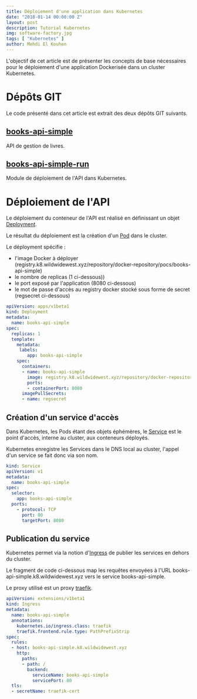 ```yaml
---
title: Déploiement d'une application dans Kubernetes
date: "2018-01-14 00:00:00 Z"
layout: post
description: Tutorial Kubernetes
img: software-factory.jpg
tags: [ "Kubernetes" ]
author: Mehdi El Kouhen
---
```


L'objectif de cet article est de présenter les concepts de base nécessaires pour le déploiement d'une application Dockerisée dans un cluster Kubernetes.

# Dépôts GIT 

Le code présenté dans cet article est extrait des deux dépôts GIT suivants.

## [books-api-simple](https://github.com/SofteamOuest/books-api-simple)

API de gestion de livres.

## [books-api-simple-run](https://github.com/SofteamOuest/books-api-simple-run)

Module de déploiement de l'API dans Kubernetes.

# Déploiement de l'API

Le déploiement du conteneur de l'API est réalisé en définissant un objet [Deployment](https://kubernetes.io/docs/concepts/workloads/controllers/deployment/).

Le résultat du déploiement est la création d'un [Pod](https://kubernetes.io/docs/concepts/workloads/pods/pod-overview/) dans le cluster.

Le déployment spécifie :

* l'image Docker à déployer (registry.k8.wildwidewest.xyz/repository/docker-repository/pocs/books-api-simple)
* le nombre de replicas (1 ci-dessous))
* le port exposé par l'application (8080 ci-dessous)
* le mot de passe d'accès au registry docker stocké sous forme de secret (regsecret ci-dessous)

```yaml
apiVersion: apps/v1beta1
kind: Deployment
metadata:
  name: books-api-simple
spec:
  replicas: 1
  template:
    metadata:
     labels:
        app: books-api-simple
    spec:
      containers:
      - name: books-api-simple
        image: registry.k8.wildwidewest.xyz/repository/docker-repository/pocs/books-api-simple:version
        ports:
        - containerPort: 8080
      imagePullSecrets:
      - name: regsecret 

```

## Création d'un service d'accès

Dans Kubernetes, les Pods étant des objets éphémères, le [Service](https://kubernetes.io/docs/concepts/services-networking/service/) est le point d'accès, interne au cluster, aux conteneurs déployés.

Kubernetes enregistre les Services dans le DNS local au cluster, l'appel d'un service se fait donc via son nom.

```yaml
kind: Service
apiVersion: v1
metadata:
  name: books-api-simple
spec:
  selector:
    app: books-api-simple
  ports:
    - protocol: TCP
      port: 80
      targetPort: 8080
```

## Publication du service 

Kubernetes permet via la notion d'[Ingress](https://kubernetes.io/docs/concepts/services-networking/ingress/) de publier les services en dehors du cluster.

Le fragment de code ci-dessous map les requêtes envoyées à l'URL books-api-simple.k8.wildwidewest.xyz vers le service books-api-simple.

Le proxy utilisé est un proxy [traefik](https://traefik.io/).

```yaml
apiVersion: extensions/v1beta1
kind: Ingress
metadata:
  name: books-api-simple
  annotations:
    kubernetes.io/ingress.class: traefik
    traefik.frontend.rule.type: PathPrefixStrip
spec:
  rules:
  - host: books-api-simple.k8.wildwidewest.xyz
    http:
      paths:
      - path: /
        backend:
          serviceName: books-api-simple
          servicePort: 80
  tls:
  - secretName: traefik-cert
```
